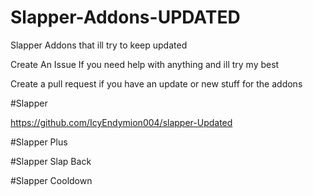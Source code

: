 # Slapper-Addons-UPDATED
Slapper Addons that ill try to keep updated

Create An Issue If you need help with anything and ill try my best

Create a pull request if you have an update or new stuff for the addons

#Slapper

https://github.com/IcyEndymion004/slapper-Updated

#Slapper Plus



#Slapper Slap Back



#Slapper Cooldown



